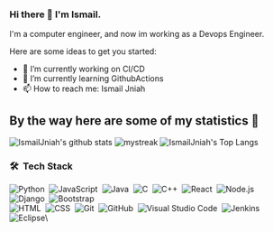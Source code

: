 ### Hi there 👋 I'm Ismail.

I'm a computer engineer, and now im working as a Devops Engineer.


Here are some ideas to get you started:

- 🔭 I’m currently working on CI/CD
- 🌱 I’m currently learning GithubActions
- 📫 How to reach me: Ismail Jniah



## By the way here are some of my statistics 🚀
![IsmailJniah's github stats](https://github-readme-stats.vercel.app/api?username=IsmailJniah&show_icons=true&theme=tokyonight)
<img src="https://github-readme-streak-stats.herokuapp.com/?user=AkuraDiary&theme=tokyonight" alt="mystreak"/>
![IsmailJniah's Top Langs](https://github-readme-stats.vercel.app/api/top-langs/?username=IsmailJniah&theme=tokyonight&layout=compact)


### 🛠 &nbsp;Tech Stack

![Python](https://img.shields.io/badge/-Python-05122A?style=flat&logo=python)&nbsp;
![JavaScript](https://img.shields.io/badge/-JavaScript-05122A?style=flat&logo=javascript)&nbsp;
![Java](https://img.shields.io/badge/-Java-05122A?style=flat&logo=Java&logoColor=FFA518)&nbsp;
![C](https://img.shields.io/badge/-C-05122A?style=flat&logo=C&logoColor=A8B9CC)&nbsp;
![C++](https://img.shields.io/badge/-C++-05122A?style=flat&logo=C%2B%2B&logoColor=00599C)&nbsp;
![React](https://img.shields.io/badge/-React-05122A?style=flat&logo=react)&nbsp;
![Node.js](https://img.shields.io/badge/-Node.js-05122A?style=flat&logo=node.js)&nbsp;
![Django](https://img.shields.io/badge/-Django-05122A?style=flat&logo=django&logoColor=092E20)&nbsp;
![Bootstrap](https://img.shields.io/badge/-Bootstrap-05122A?style=flat&logo=bootstrap&logoColor=563D7C)\
![HTML](https://img.shields.io/badge/-HTML-05122A?style=flat&logo=HTML5)&nbsp;
![CSS](https://img.shields.io/badge/-CSS-05122A?style=flat&logo=CSS3&logoColor=1572B6)&nbsp;
![Git](https://img.shields.io/badge/-Git-05122A?style=flat&logo=git)&nbsp;
![GitHub](https://img.shields.io/badge/-GitHub-05122A?style=flat&logo=github)&nbsp;
![Visual Studio Code](https://img.shields.io/badge/-Visual%20Studio%20Code-05122A?style=flat&logo=visual-studio-code&logoColor=007ACC)&nbsp;
![Jenkins](https://img.shields.io/badge/-Jenkins-05122A?style=flat&logo=Jenkins)&nbsp;
![Eclipse](https://img.shields.io/badge/-Eclipse-05122A?style=flat&logo=eclipse-ide&logoColor=2C2255)\


